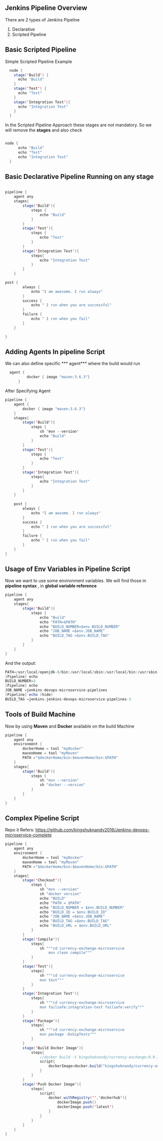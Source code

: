
## Jenkins Pipeline Overview
There are 2 types of Jenkins Pipeline <br>
1. Declarative
2. Scripted Pipeline

## Basic Scripted Pipeline
Simple Scripted Pipeline Example
```java
  node {
    stage('Build') {
      echo "Build"
    }
    stage('Test') {
      echo "Test"
    }
    stage('Integration Test'){
      echo "Integration Test"
    }
  }

```
In the Scripted Pipeline Approach these stages are not mandatory. So we will remove the **stages** and also check
```java

node {
      echo "Build"
      echo "Test"
      echo "Integration Test"
  }
```
## Basic Declarative Pipeline Running on any stage
```java

pipeline {
    agent any
    stages{
        stage('Build'){
            steps {
                echo "Build"
            }
        }
        stage('Test'){
            steps {
                echo "Test"
            }
        }
        stage('Integration Test'){
            steps{
                echo "Integration Test"
            }
        }
    } 

post {
        always {
            echo "I am awesome. I run always"
        }
        success {
            echo " I run when you are successful"
        }
        failure {
            echo " I run when you fail"
        }
    }

}
```

## Adding Agents In pipeline Script
We can also define specific *** agent*** where the build would run
```java
  agent {
          docker { image "maven:3.6.3"}
      }
```
After Specifying Agent
```java
pipeline {
    agent {
        docker { image "maven:3.6.3"}
    }
    stages{
        stage('Build'){
            steps {
                sh 'mvn --version'
                echo "Build"
            }
        }
        stage('Test'){
            steps {
                echo "Test"
            }
        }
        stage('Integration Test'){
            steps{
                echo "Integration Test"
            }
        }
    } 
    
    post {
        always {
            echo "I am awsome. I run always"
        }
        success {
            echo " I run when you are successful"
        }
        failure {
            echo " I run when you fail"
        }
    }
}
```

## Usage of Env Variables in Pipeline Script
Now we want to use some environment variables.
We will find those in **pipeline syntax** , in **global variable reference**
```java
pipeline {
    agent any
    stages{
        stage('Build'){
            steps {
                echo "Build"
                echo "PATH=$PATH"
                echo "BUILD_NUMBER=$env.BUILD_NUMBER"
                echo "JOB_NAME =$env.JOB_NAME"
                echo "BUILD_TAG =$env.BUILD_TAG"
            }
        }
    }
}    
```

And the output:
```java
PATH=/usr/local/openjdk-8/bin:/usr/local/sbin:/usr/local/bin:/usr/sbin:/usr/bin:/sbin:/bin
[Pipeline] echo
BUILD_NUMBER=3
[Pipeline] echo
JOB_NAME =jenkins-devops-microservice-pipelines
[Pipeline] echo (hide)
BUILD_TAG =jenkins-jenkins-devops-microservice-pipelines-3
```

## Tools of Build Machine
Now by using **Maven** and **Docker** available  on the build Machine
```java
pipeline {
    agent any
    environment {
        dockerHome = tool "myDocker"
        mavenHome = tool "myMaven"
        PATH ="$dockerHome/bin:$mavenHome/bin:$PATH"
    }
    stages{
        stage('Build'){
            steps {
                sh "mvn --version"
                sh "docker --version"
            }
        }
    }
}    
```

## Complex Pipeline Script

Repo it Refers: https://github.com/kingshuknandy2016/Jenkins-devops-microservice-complete

```java
pipeline {
    agent any
    environment {
        dockerHome = tool "myDocker"
        mavenHome = tool "myMaven"
        PATH ="$dockerHome/bin:$mavenHome/bin:$PATH"
    }
    stages{
        stage('Checkout'){
            steps {
                sh "mvn --version"
                sh "docker version"
                echo "BUILD"
                echo "PATH = $PATH"
                echo "BUILD_NUMBER = $env.BUILD_NUMBER"
                echo "BUILD_ID = $env.BUILD_ID"
                echo "JOB_NAME =$env.JOB_NAME"
                echo "BUILD_TAG =$env.BUILD_TAG"
                echo "BUILD_URL = $env.BUILD_URL"
            }
        }
        stage('Compile'){
            steps{
                sh """cd currency-exchange-microservice
                    mvn clean compile"""
            }
        }
        stage('Test'){
            steps{
                sh """cd currency-exchange-microservice
                mvn test"""
            }
        }
        stage('Integration Test'){
            steps{
                sh """cd currency-exchange-microservice
                mvn failsafe:integration-test failsafe:verify"""
            }
        }
        stage('Package'){
            steps{
                sh """cd currency-exchange-microservice
                mvn package -DskipTests"""
            }
        }
        stage('Build Docker Image'){
            steps{
                //docker build -t kingshuknandy/currency-exchange:0.0.1.RELEASE .
                script{
                    dockerImage=docker.build("kingshuknandy/currency-exchange:${env.BUILD_TAG}")
                }
            }
        }
        stage('Push Docker Image'){
            steps{
                script{
                    docker.withRegistry('','dockerhub'){
                        dockerImage.push()
                        dockerImage.push('latest')
                    }
                }
            }
        }
    }
}    
```

